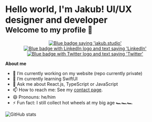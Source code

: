 <h1>Hello world, I'm Jakub! UI/UX designer and developer<br/><sub>Welcome to my profile 👋</sub></h1>

<div id="badges" align="center">
  <a href="https://jakub.studio">
    <img src="https://img.shields.io/badge/www.jakub.studio-informational?style=flat" alt="Blue badge saying 'jakub.studio'"/>
  </a>
  <a href="https://www.linkedin.com/in/jakub-staniszewski/">
    <img src="https://img.shields.io/badge/LinkedIn-blue?style=?style=flat&logo=linkedin&logoColor=white" alt="Blue badge with LinkedIn logo and text saying 'LinkedIn'"/>
  </a>
  <a href="https://twitter.com/jakubstudio_">
    <img src="https://img.shields.io/badge/Twitter-blue?style=flat&logo=twitter&logoColor=white" alt="Blue badge with Twitter logo and text saying 'Twitter'"/>
  </a>
  
</div>

**About me**
- 🔭 I’m currently working on my website (repo currently private)
- 🌱 I’m currently learning SwiftUI
- 💬 Ask me about React.js, TypeScript or JavaScript
- 📫 How to reach me: See my [contact page](https://jakub.studio/contact).
- 😄 Pronouns: he/him
- ⚡ Fun fact: I still collect hot wheels at my big age 🏎️🏎️🏎️

<p align="left">
  <img alt="GitHub stats" src="https://github-readme-stats.vercel.app/api?username=jakub-studio&count_private=true&show_icons=true&theme=react"/>
</p>


<!-- See https://github.com/anuraghazra/github-readme-stats -->

<!--
**jakuski/jakuski** is a ✨ _special_ ✨ repository because its `README.md` (this file) appears on your GitHub profile.
Here are some ideas to get you started:
- 🔭 I’m currently working on ...
- 🌱 I’m currently learning ...
- 👯 I’m looking to collaborate on ...
- 🤔 I’m looking for help with ...
- 💬 Ask me about ...
- 📫 How to reach me: ...
- 😄 Pronouns: ...
- ⚡ Fun fact: ...
-->
